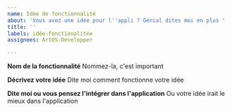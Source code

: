 ```yaml
---
name: Idée de fonctionnalité
about: 'Vous avez une idée pour l''appli ? Génial dites moi en plus '
title: ''
labels: idée-fonctionalitée
assignees: ArtOS-Developper

---
```


**Nom de la fonctionnalité**
Nommez-la, c'est important 

**Décrivez votre idée**
Dite moi comment fonctionne votre idée

**Dite moi ou vous pensez l'intégrer dans l'application**
Ou votre idée irait le mieux dans l'application
